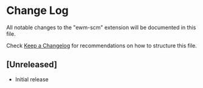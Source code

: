 # Change Log

All notable changes to the "ewm-scm" extension will be documented in this file.

Check [Keep a Changelog](http://keepachangelog.com/) for recommendations on how to structure this file.

## [Unreleased]

- Initial release